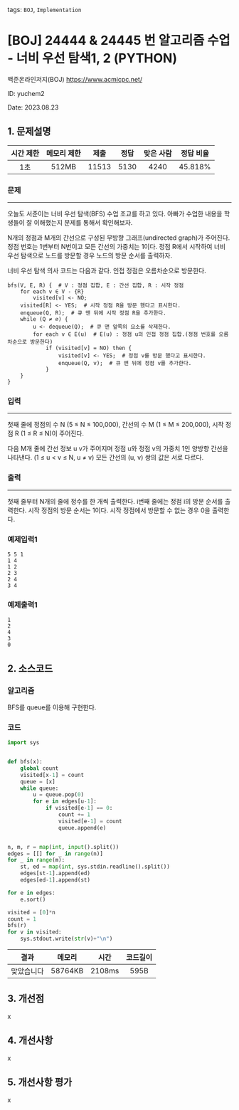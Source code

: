 tags: `BOJ`, `Implementation`
# [BOJ] 24444 & 24445 번 알고리즘 수업 - 너비 우선 탐색1, 2 (PYTHON)
백준온라인저지(BOJ) https://www.acmicpc.net/

ID: yuchem2

Date: 2023.08.23
## 1. 문제설명
| 시간 제한 | 메모리 제한 | 제출  | 정답 | 맞은 사람 | 정답 비율 |
| :---: | :---: | :---: | :---: | :---: | :---: |
|   1초    | 512MB  | 11513 | 5130 | 4240 | 45.818% |

### 문제
---
오늘도 서준이는 너비 우선 탐색(BFS) 수업 조교를 하고 있다. 아빠가 수업한 내용을 학생들이 잘 이해했는지 문제를 통해서 확인해보자.

N개의 정점과 M개의 간선으로 구성된 무방향 그래프(undirected graph)가 주어진다. 정점 번호는 1번부터 N번이고 모든 간선의 가중치는 1이다. 정점 R에서 시작하여 너비 우선 탐색으로 노드를 방문할 경우 노드의 방문 순서를 출력하자.

너비 우선 탐색 의사 코드는 다음과 같다. 인접 정점은 오름차순으로 방문한다.
```
bfs(V, E, R) {  # V : 정점 집합, E : 간선 집합, R : 시작 정점
    for each v ∈ V - {R}
        visited[v] <- NO;
    visited[R] <- YES;  # 시작 정점 R을 방문 했다고 표시한다.
    enqueue(Q, R);  # 큐 맨 뒤에 시작 정점 R을 추가한다.
    while (Q ≠ ∅) {
        u <- dequeue(Q);  # 큐 맨 앞쪽의 요소를 삭제한다.
        for each v ∈ E(u)  # E(u) : 정점 u의 인접 정점 집합.(정점 번호를 오름차순으로 방문한다)
            if (visited[v] = NO) then {
                visited[v] <- YES;  # 정점 v를 방문 했다고 표시한다.
                enqueue(Q, v);  # 큐 맨 뒤에 정점 v를 추가한다.
            }
    }
}
```
### 입력
---
첫째 줄에 정점의 수 N (5 ≤ N ≤ 100,000), 간선의 수 M (1 ≤ M ≤ 200,000), 시작 정점 R (1 ≤ R ≤ N)이 주어진다.

다음 M개 줄에 간선 정보 u v가 주어지며 정점 u와 정점 v의 가중치 1인 양방향 간선을 나타낸다. (1 ≤ u < v ≤ N, u ≠ v) 모든 간선의 (u, v) 쌍의 값은 서로 다르다.
### 출력
---
첫째 줄부터 N개의 줄에 정수를 한 개씩 출력한다. i번째 줄에는 정점 i의 방문 순서를 출력한다. 시작 정점의 방문 순서는 1이다. 시작 정점에서 방문할 수 없는 경우 0을 출력한다.
### 예제입력1
```
5 5 1
1 4
1 2
2 3
2 4
3 4
```
### 예제출력1
```
1
2
4
3
0
```
## 2. 소스코드

### 알고리즘
BFS를 queue를 이용해 구현한다. 

### 코드
```Python
import sys


def bfs(x):
    global count
    visited[x-1] = count
    queue = [x]
    while queue:
        u = queue.pop(0)
        for e in edges[u-1]:
            if visited[e-1] == 0:
                count += 1
                visited[e-1] = count
                queue.append(e)


n, m, r = map(int, input().split())
edges = [[] for _ in range(n)]
for _ in range(m):
    st, ed = map(int, sys.stdin.readline().split())
    edges[st-1].append(ed)
    edges[ed-1].append(st)

for e in edges:
    e.sort()

visited = [0]*n
count = 1
bfs(r)
for v in visited:
    sys.stdout.write(str(v)+"\n")


```

| 결과 | 메모리 | 시간 | 코드길이 |
|:---:|:-----: | :---: | :----: |
| 맞았습니다 | 58764KB | 2108ms | 595B |

## 3. 개선점
x
## 4. 개선사항
x
## 5. 개선사항 평가
x
